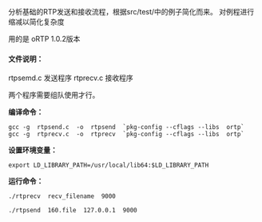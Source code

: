 分析基础的RTP发送和接收流程，根据src/test/中的例子简化而来。
对例程进行缩减以简化复杂度

用的是 oRTP 1.0.2版本

#### 文件说明：

rtpsemd.c 发送程序 
rtprecv.c 接收程序

两个程序需要组队使用才行。


**编译命令：**
```
gcc -g  rtpsend.c  -o  rtpsend  `pkg-config --cflags --libs  ortp`
gcc -g  rtprecv.c  -o  rtprecv  `pkg-config --cflags --libs  ortp`
```


**设置环境变量：**

```
export LD_LIBRARY_PATH=/usr/local/lib64:$LD_LIBRARY_PATH
```

**运行命令：**


```
./rtprecv  recv_filename  9000

./rtpsend  160.file  127.0.0.1  9000
```







